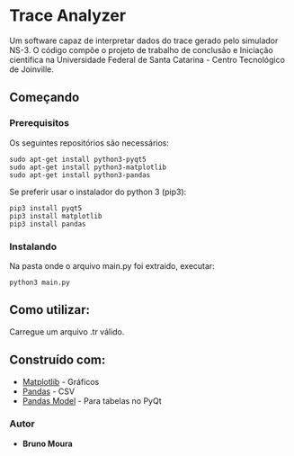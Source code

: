 # Trace Analyzer

Um software capaz de interpretar dados do trace gerado pelo simulador NS-3. O código compõe o projeto de trabalho de conclusão e Iniciação cientifica na Universidade Federal de Santa Catarina - Centro Tecnológico de Joinville.

## Começando

### Prerequisitos

Os seguintes repositórios são necessários:
```
sudo apt-get install python3-pyqt5
sudo apt-get install python3-matplotlib
sudo apt-get install python3-pandas
```

Se preferir usar o instalador do python 3 (pip3):
```
pip3 install pyqt5
pip3 install matplotlib
pip3 install pandas
```

### Instalando

Na pasta onde o arquivo main.py foi extraido, executar:
```
python3 main.py
```

## Como utilizar:

Carregue um arquivo .tr válido.

## Construído com:

* [Matplotlib](https://matplotlib.org/3.1.1/contents.html) - Gráficos
* [Pandas](https://pandas.pydata.org/docs/) - CSV
* [Pandas Model](https://github.com/eyllanesc/stackoverflow/tree/master/questions/44603119) - Para tabelas no PyQt

### Autor

* **Bruno Moura**
